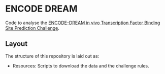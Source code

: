 
# ENCODE DREAM

Code to analyse the [ENCODE-DREAM in vivo Transcription Factor Binding Site
Prediction Challenge](https://www.synapse.org/#!Synapse:syn6131484).


## Layout

The structure of this repository is laid out as:

- Resources: Scripts to download the data and the challenge rules.
